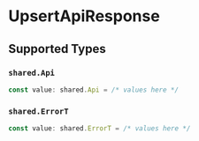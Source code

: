 # UpsertApiResponse


## Supported Types

### `shared.Api`

```typescript
const value: shared.Api = /* values here */
```

### `shared.ErrorT`

```typescript
const value: shared.ErrorT = /* values here */
```

